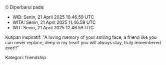 ⏰ Diperbarui pada:
- WIB: Senin, 21 April 2025 10.46.59 UTC
- WITA: Senin, 21 April 2025 11.46.59 UTC
- WIT: Senin, 21 April 2025 12.46.59 UTC

Kutipan Inspiratif:
"A loving memory of your smiling face, a friend like you can never replace, deep in my heart you will always stay, truly remembered ever!!"


Kategori: friendship

